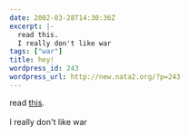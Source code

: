 ```yaml
---
date: 2002-03-28T14:30:36Z
excerpt: |-
  read this.
  I really don't like war
tags: ["war"]
title: hey!
wordpress_id: 243
wordpress_url: http://new.nata2.org/?p=243
---
```


read <a href="http://mama.stg.brown.edu/projects/WritingVietnam/readings/tob_true_war.html">this</a>.<br/><br/>
I really don't like war
